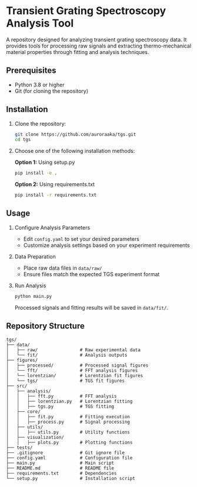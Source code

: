 # Transient Grating Spectroscopy Analysis Tool

A repository designed for analyzing transient grating spectroscopy data. It provides tools for processing raw signals and extracting thermo-mechanical material properties through fitting and analysis techniques.

## Prerequisites

- Python 3.8 or higher
- Git (for cloning the repository)

## Installation

1. Clone the repository:
   ```bash
   git clone https://github.com/auroraaka/tgs.git
   cd tgs
   ```

2. Choose one of the following installation methods:

   **Option 1:** Using setup.py
   ```bash
   pip install -e .
   ```

   **Option 2:** Using requirements.txt
   ```bash
   pip install -r requirements.txt
   ```

## Usage

1. Configure Analysis Parameters
   - Edit `config.yaml` to set your desired parameters
   - Customize analysis settings based on your experiment requirements

2. Data Preparation
   - Place raw data files in `data/raw/`
   - Ensure files match the expected TGS experiment format

3. Run Analysis
   ```bash
   python main.py
   ```
   Processed signals and fitting results will be saved in `data/fit/`.

## Repository Structure

```
tgs/
├── data/
│   ├── raw/                # Raw experimental data
│   └── fit/                # Analysis outputs
├── figures/
│   ├── processed/          # Processed signal figures
│   └── fft/                # FFT analysis figures
│   └── lorentzian/         # Lorentzian fit figures
│   └── tgs/                # TGS fit figures
├── src/                    
│   ├── analysis/           
│   │   ├── fft.py          # FFT analysis
│   │   ├── lorentzian.py   # Lorentzian fitting
│   │   ├── tgs.py          # TGS fitting
│   ├── core/               
│   │   ├── fit.py          # Fitting execution
│   │   ├── process.py      # Signal processing
│   ├── utils/              
│   │   ├── utils.py        # Utility functions
│   ├── visualization/      
│   │   ├── plots.py        # Plotting functions
├── tests/                  
├── .gitignore              # Git ignore file
├── config.yaml             # Configuration file
├── main.py                 # Main script
├── README.md               # README file
├── requirements.txt        # Dependencies
└── setup.py                # Installation script
```
